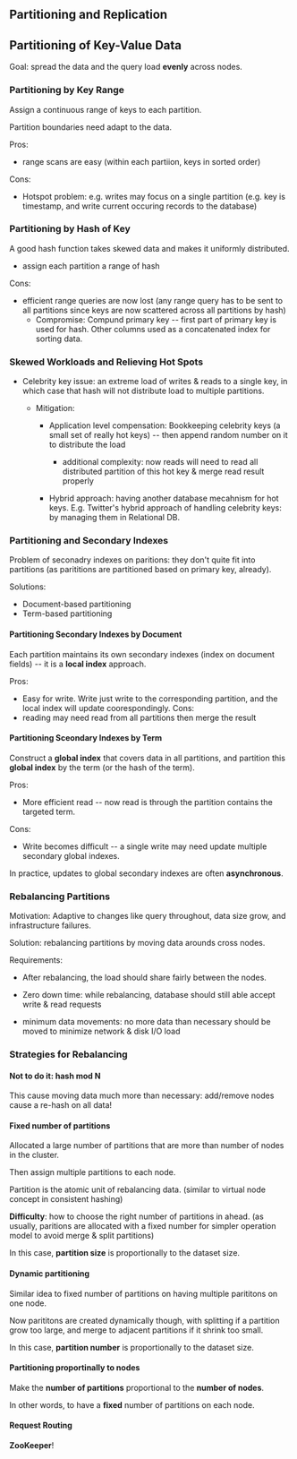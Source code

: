 ## Partitioning and Replication

## Partitioning of Key-Value Data

Goal: spread the data and the query load **evenly** across nodes.


### Partitioning by Key Range

Assign a continuous range of keys to each partition.

Partition boundaries need adapt to the data.

Pros:
- range scans are easy (within each partiion, keys in sorted order)

Cons:
- Hotspot problem: e.g. writes may focus on a single partition (e.g. key is timestamp, and write current occuring records to the database)


### Partitioning by Hash of Key

A good hash function takes skewed data and makes it uniformly distributed.

- assign each partition a range of hash

Cons:
 - efficient range queries are now lost (any range query has to be sent to all partitions since keys are now scattered across all partitions by hash)
   - Compromise: Compund primary key -- first part of primary key is used for hash. Other columns used as a concatenated index for sorting data.


### Skewed Workloads and Relieving Hot Spots

- Celebrity key issue: an extreme load of writes & reads to a single key, in which case that hash will not distribute load to multiple partitions.

  - Mitigation:
    - Application level compensation: Bookkeeping celebrity keys (a small set of really hot keys) -- then append random number on it to distribute the load
       - additional complexity: now reads will need to read all distributed partition of this hot key & merge read result properly

    - Hybrid approach: having another database mecahnism for hot keys. E.g. Twitter's hybrid approach of handling celebrity keys: by managing them in  Relational DB.


### Partitioning and Secondary Indexes

Problem of seconadry indexes on paritions: they don't quite fit into partitions (as parititions are partitioned based on primary key, already).

Solutions:

- Document-based partitioning
- Term-based partitioning

#### Partitioning Secondary Indexes by Document

Each partition maintains its own secondary indexes (index on document fields) -- it is a **local index** approach.

Pros:
 - Easy for write. Write just write to the corresponding partition, and the local index will update coorespondingly.
Cons:
 - reading may need read from all partitions then merge the result


#### Partitioning Sceondary Indexes by Term

Construct a **global index** that covers data in all partitions, and partition this **global index** by the term (or the hash of the term).

Pros:
 - More efficient read -- now read is through the partition contains the targeted term.

Cons:
 - Write becomes difficult -- a single write may need update multiple secondary global indexes.


In practice, updates to global secondary indexes are often **asynchronous**.


### Rebalancing Partitions
Motivation: Adaptive to changes like query throughout, data size grow, and infrastructure failures.

Solution: rebalancing partitions by moving data arounds cross nodes.

Requirements:

- After rebalancing, the load should share fairly between the nodes.

- Zero down time: while rebalancing, database should still able accept write & read requests

- minimum data movements: no more data than necessary should be moved to minimize network & disk I/O load

### Strategies for Rebalancing

#### **Not** to do it: hash mod N

This cause moving data much more than necessary: add/remove nodes cause a re-hash on all data!

#### Fixed number of partitions

Allocated a large number of partitions that are more than number of nodes in the cluster.

Then assign multiple partitions to each node.

Partition is the atomic unit of rebalancing data. (similar to virtual node concept in consistent hashing)

**Difficulty**: how to choose the right number of partitions in ahead. (as usually, paritions are allocated with a fixed number for simpler operation model to avoid merge & split partitions)

In this case, **partition size** is proportionally to the dataset size.

#### Dynamic partitioning

Similar idea to fixed number of partitions on having multiple parititons on one node.

Now parititons are created dynamically though, with splitting if a partition grow too large, and merge to adjacent partitions if it shrink too small.

In this case, **partition number** is proportionally to the dataset size.

#### Partitioning proportinally to nodes

Make the **number of partitions** proportional to the **number of nodes**.

In other words, to have a **fixed** number of partitions on each node.

#### Request Routing

**ZooKeeper**!



